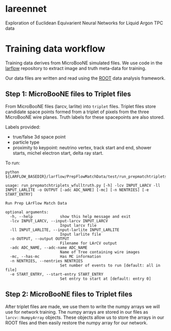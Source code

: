 # lareennet

Exploration of Euclidean Equivarient Neural Networks for Liquid Argon TPC data

# Training data workflow

Training data derives from MicroBooNE simulated files.
We use code in the [larflow](https://github.com/NuTufts/larflow) repository to extract
image and truth meta-data for training.

Our data files are written and read using the [ROOT](https://github.com/root-project/root) data analysis framework.


## Step 1: MicroBooNE files to Triplet files


From MicroBooNE files (larcv, larlite) into `triplet` files. Triplet files store candidate
space points formed from a triplet of pixels from the three MicroBooNE wire planes.
Truth labels for these spacepoints are also stored.

Labels provided:
* true/false 3d space point
* particle type
* proximity to keypoint: neutrino vertex, track start and end, shower starts, michel electron start, delta ray start.

To run:

```
python ${LARFLOW_BASEDIR}/larflow/PrepFlowMatchData/test/run_prepmatchtriplets_wfulltruth.py

usage: run_prepmatchtriplets_wfulltruth.py [-h] -lcv INPUT_LARCV -ll INPUT_LARLITE -o OUTPUT [-adc ADC_NAME] [-mc] [-n NENTRIES] [-e START_ENTRY]

Run Prep LArFlow Match Data

optional arguments:
  -h, --help            show this help message and exit
  -lcv INPUT_LARCV, --input-larcv INPUT_LARCV
                        Input larcv file
  -ll INPUT_LARLITE, --input-larlite INPUT_LARLITE
                        Input larlite file
  -o OUTPUT, --output OUTPUT
                        Filename for LArCV output
  -adc ADC_NAME, --adc-name ADC_NAME
                        Name of Tree containing wire images
  -mc, --has-mc         Has MC information
  -n NENTRIES, --nentries NENTRIES
                        Set number of events to run [default: all in file]
  -e START_ENTRY, --start-entry START_ENTRY
                        Set entry to start at [default: entry 0]
```

## Step 2: MicroBooNE files to Triplet files

After triplet files are made, we use them to write the numpy arrays we will use for network training.
The numpy arrays are stored in our files as `larcv::NumpyArray` objects.
These objects allow us to store the arrays in our ROOT files and then easily restore the numpy array for our network.



